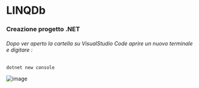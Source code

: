 # LINQDb
### Creazione progetto .NET
###### Dopo ver aperto la cartella su VisualStudio Code aprire un nuovo terminale e digitare : 
``` 
dotnet new console 
```
![image](https://github.com/P4020/LINQDb/assets/117436985/b79a9091-6bf9-43cc-89df-d00b2f404f03)

